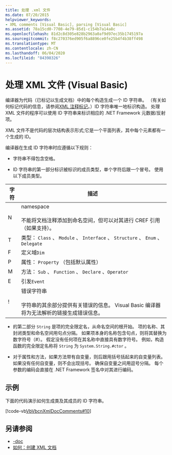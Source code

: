 ```yaml
---
title: 处理 .xml 文件
ms.date: 07/20/2015
helpviewer_keywords:
- XML comments [Visual Basic], parsing [Visual Basic]
ms.assetid: 78a15cd0-7708-4e79-85d1-c154b7a14a8c
ms.openlocfilehash: 81d2c8d305e828b2963a0af9d97ec35b1745197a
ms.sourcegitcommit: f8c270376ed905f6a8896ce0fe25b4f4b38ff498
ms.translationtype: MT
ms.contentlocale: zh-CN
ms.lasthandoff: 06/04/2020
ms.locfileid: "84398326"
---
```

# <a name="processing-the-xml-file-visual-basic"></a>处理 XML 文件 (Visual Basic)
编译器为代码（已标记以生成文档）中的每个构造生成一个 ID 字符串。 （有关如何标记代码的信息，请参阅[XML 注释标记](../../language-reference/xmldoc/index.md)。）ID 字符串唯一地标识构造。 处理 XML 文件的程序可以使用 ID 字符串来标识相应的 .NET Framework 元数据/反射项。  
  
 XML 文件不是代码的层次结构表示形式;它是一个平面列表，其中每个元素都有一个生成的 ID。  
  
 编译器在生成 ID 字符串时应遵循以下规则：  
  
- 字符串不得包含空格。  
  
- ID 字符串的第一部分标识被标识的成员类型，单个字符后跟一个冒号。 使用以下成员类型。  
  
|字符|描述|  
|---|---|  
|N|namespace<br /><br /> 不能将文档注释添加到命名空间，但可以对其进行 CREF 引用（如果支持）。|  
|T|类型： `Class` 、 `Module` 、 `Interface` 、 `Structure` 、 `Enum` 、`Delegate`|  
|F|定义域`Dim`|  
|P|属性： `Property` （包括默认属性）|  
|M|方法： `Sub` 、 `Function` 、 `Declare` 、`Operator`|  
|E|引发`Event`|  
|!|错误字符串<br /><br /> 字符串的其余部分提供有关错误的信息。 Visual Basic 编译器将为无法解析的链接生成错误信息。|  
  
- 的第二部分 `String` 是项的完全限定名，从命名空间的根开始。 项的名称、其封闭类型和命名空间用句点分隔。 如果项本身的名称包含句点，则将其替换为数字符号（#）。 假定没有任何项在其名称中直接具有数字符号。 例如，构造函数的完全限定名称将 `String` 为 `System.String.#ctor` 。  
  
- 对于属性和方法，如果方法带有自变量，则后跟用括号括起来的自变量列表。 如果没有任何自变量，则不会出现括号。 确保自变量之间用逗号分隔。 每个参数的编码会直接在 .NET Framework 签名中对其进行编码。  
  
## <a name="example"></a>示例  
 下面的代码演示如何生成类及其成员的 ID 字符串。  
  
 [!code-vb[VbVbcnXmlDocComments#10](~/samples/snippets/visualbasic/VS_Snippets_VBCSharp/VbVbcnXmlDocComments/VB/Class1.vb#10)]  
  
## <a name="see-also"></a>另请参阅

- [-doc](../../reference/command-line-compiler/doc.md)
- [如何：创建 XML 文档](how-to-create-xml-documentation.md)
